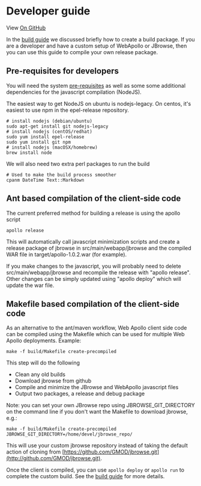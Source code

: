 # Developer guide

View <a href="https://github.com/GMOD/Apollo/blob/master/docs/Developer.md">On GitHub</a>

In the [build guide](Build.md) we discussed briefly how to create a build package.
If you are a developer and have a custom setup of WebApollo or JBrowse, then you can use this guide to compile your own release package.

## Pre-requisites for developers
You will need the system [pre-requisites](Prerequisites.md) as well as some some additional dependencies for the javascript compilation (NodeJS).

The easiest way to get NodeJS on ubuntu is nodejs-legacy. On centos, it's easiest to use npm in the epel-release repository.

    # install nodejs (debian/ubuntu)
    sudo apt-get install git nodejs-legacy
    # install nodejs (centOS/redhat)
    sudo yum install epel-release
    sudo yum install git npm
    # install nodejs (macOSX/homebrew)
    brew install node

We will also need two extra perl packages to run the build

    # Used to make the build process smoother
    cpanm DateTime Text::Markdown


## Ant based compilation of the client-side code

The current preferred method for building a release is using the apollo script

    apollo release

This will automatically call javascript minimization scripts and create a release package of jbrowse in src/main/webapp/jbrowse and the compiled WAR file in target/apollo-1.0.2.war (for example).

If you make changes to the javascript, you will probably need to delete src/main/webapp/jbrowse and recompile the release with "apollo release". Other changes can be simply updated using "apollo deploy" which will update the war file.


## Makefile based compilation of the client-side code

As an alternative to the ant/maven workflow, Web Apollo client side code can be compiled using the Makefile which can be used for multiple Web Apollo deployments. Example:

    make -f build/Makefile create-precompiled

This step will do the following

 * Clean any old builds
 * Download jbrowse from github
 * Compile and minimize the JBrowse and WebApollo javascript files
 * Output two packages, a release and debug package
 
Note: you can set your own JBrowse repo using JBROWSE_GIT_DIRECTORY on the command line if you don't want the Makefile to download jbrowse, e.g.:

    make -f build/Makefile create-precompiled JBROWSE_GIT_DIRECTORY=/home/devel/jbrowse_repo/

This will use your custom jbrowse repository instead of taking the default action of cloning from [https://github.com/GMOD/jbrowse.git](http://github.com/GMOD/jbrowse.git).

Once the client is compiled, you can use `apollo deploy` or `apollo run` to complete the custom build.
See the [build guide](Build.md) for more details.
